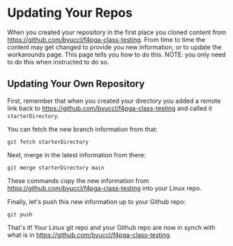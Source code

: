 # Updating Your Repos
When you created your repository in the first place you cloned content from https://github.com/byuccl/f4pga-class-testing.  From time to time the content may get changed to provide you new information, or to update the workarounds page.  This page tells you how to do this.   NOTE: you only need to do this when instructed to do so.

## Updating Your Own Repository

First, remember that when you created your directory you added a remote link back to https://github.com/byuccl/f4pga-class-testing and called it `starterDirectory`.  

You can fetch the new branch information from that:
```
git fetch starterDirectory
```

Next, merge in the latest information from there:
```
git merge starterDirectory main
```

These commands copy the new information from https://github.com/byuccl/f4pga-class-testing into your Linux repo.

Finally, let's push this new information up to your Github repo:
```
git push
```

That's it!  Your Linux git repo and your Github repo are now in synch with what is in https://github.com/byuccl/f4pga-class-testing.
